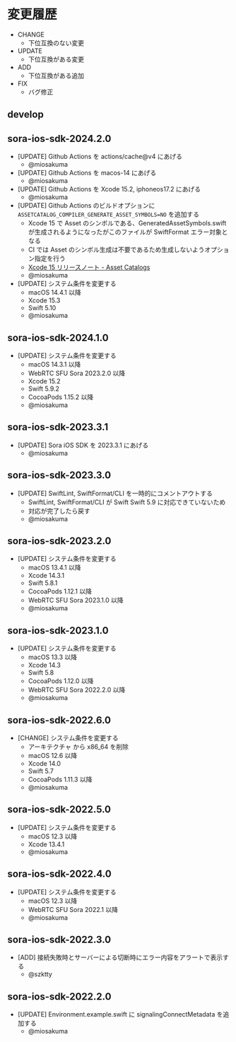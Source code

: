 # 変更履歴

- CHANGE
  - 下位互換のない変更
- UPDATE
  - 下位互換がある変更
- ADD
  - 下位互換がある追加
- FIX
  - バグ修正

## develop

## sora-ios-sdk-2024.2.0

- [UPDATE] Github Actions を actions/cache@v4 にあげる
  - @miosakuma
- [UPDATE] Github Actions を macos-14  にあげる
  - @miosakuma
- [UPDATE] Github Actions を Xcode 15.2, iphoneos17.2 にあげる
  - @miosakuma
- [UPDATE] Github Actions のビルドオプションに `ASSETCATALOG_COMPILER_GENERATE_ASSET_SYMBOLS=NO` を追加する
  - Xcode 15 で Asset のシンボルである、GeneratedAssetSymbols.swift が生成されるようになったがこのファイルが SwiftFormat エラー対象となる
  - CI では Asset のシンボル生成は不要であるため生成しないようオプション指定を行う
  - [Xcode 15 リリースノート - Asset Catalogs](https://developer.apple.com/documentation/xcode-release-notes/xcode-15-release-notes#Asset-Catalogs)
  - @miosakuma
- [UPDATE] システム条件を変更する
  - macOS 14.4.1 以降
  - Xcode 15.3
  - Swift 5.10
  - @miosakuma

## sora-ios-sdk-2024.1.0

- [UPDATE] システム条件を変更する
  - macOS 14.3.1 以降
  - WebRTC SFU Sora 2023.2.0 以降
  - Xcode 15.2
  - Swift 5.9.2
  - CocoaPods 1.15.2 以降
  - @miosakuma

## sora-ios-sdk-2023.3.1

- [UPDATE] Sora iOS SDK を 2023.3.1 にあげる
  - @miosakuma

## sora-ios-sdk-2023.3.0

- [UPDATE] SwiftLint, SwiftFormat/CLI を一時的にコメントアウトする
  - SwiftLint, SwiftFormat/CLI が Swift Swift 5.9 に対応できていないため
  - 対応が完了したら戻す
  - @miosakuma

## sora-ios-sdk-2023.2.0

- [UPDATE] システム条件を変更する
  - macOS 13.4.1 以降
  - Xcode 14.3.1
  - Swift 5.8.1
  - CocoaPods 1.12.1 以降
  - WebRTC SFU Sora 2023.1.0 以降
  - @miosakuma

## sora-ios-sdk-2023.1.0

- [UPDATE] システム条件を変更する
  - macOS 13.3 以降
  - Xcode 14.3
  - Swift 5.8
  - CocoaPods 1.12.0 以降
  - WebRTC SFU Sora 2022.2.0 以降
  - @miosakuma

## sora-ios-sdk-2022.6.0

- [CHANGE] システム条件を変更する
  - アーキテクチャ から x86_64 を削除
  - macOS 12.6 以降
  - Xcode 14.0
  - Swift 5.7
  - CocoaPods 1.11.3 以降
  - @miosakuma

## sora-ios-sdk-2022.5.0

- [UPDATE] システム条件を変更する
  - macOS 12.3 以降
  - Xcode 13.4.1
  - @miosakuma

## sora-ios-sdk-2022.4.0

- [UPDATE] システム条件を変更する
  - macOS 12.3 以降
  - WebRTC SFU Sora 2022.1 以降
  - @miosakuma

## sora-ios-sdk-2022.3.0

- [ADD] 接続失敗時とサーバーによる切断時にエラー内容をアラートで表示する
  - @szktty

## sora-ios-sdk-2022.2.0

- [UPDATE] Environment.example.swift に signalingConnectMetadata を追加する
  - @miosakuma
